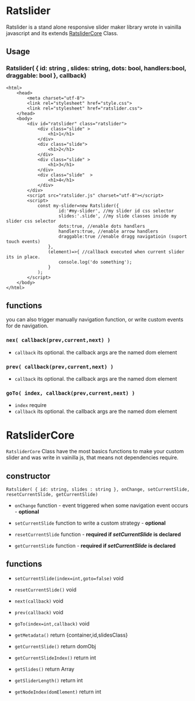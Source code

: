 # Ratslider

Ratslider is a stand alone responsive slider maker library wrote in vainilla javascript and its extends [RatsliderCore](#ratslidercore) Class.

## Usage
### Ratslider( { id: string , slides: string, dots: bool, handlers:bool, draggable: bool }, callback)

```
<html>
	<head>
		<meta charset="utf-8">
		<link rel="stylesheet" href="style.css">
		<link rel="stylesheet" href="ratslider.css">
	</head>
	<body>
		<div id="ratslider" class="ratslider">
			<div class="slide" >
				<h1>1</h1>
			</div>
			<div class="slide">
				<h1>2</h1>
			</div>
			<div class="slide" >
				<h1>3</h1>
			</div>
			<div class="slide"  >
				<h1>4</h1>
			</div>
		</div>
		<script src="ratslider.js" charset="utf-8"></script>
		<script>
			const my-slider=new Ratslider({
					id:'#my-slider', //my slider id css selector
					slides:'.slide', //my slide classes inside my slider css selector
					dots:true, //enable dots handlers
					handlers:true, //enable arrow handlers
					draggable:true //enable dragg navigatioin (suport touch events)
				},
				(element)=>{ //callback executed when current slider its in place.
					console.log('do something');
				}
			);
		</script>
	</body>
</html>
```

## functions

you can also trigger manually navigation function, or write custom events for de navigation.

### `nex( callback(prev,current,next) )`

- `callback` its optional. the callback args are the named dom element

### `prev( callback(prev,current,next) )`

- `callback` its optional. the callback args are the named dom element

### `goTo( index, callback(prev,current,next) )`

- `index` require
- `callback` its optional. the callback args are the named dom element

# RatsliderCore

`RatsliderCore` Class have the most basics functions to make your custom slider and was write in vainilla js, that means not dependencies require.


## constructor

`Ratslider( { id: string, slides : string }, onChange, setCurrentSlide, resetCurrentSlide, getCurrentSlide)`

- `onChange` function - event triggered when some navigation event occurs - **optional**

- `setCurrentSlide` function to write a custom strategy - **optional**

- `resetCurrentSlide` function - **required if *setCurrentSlide* is declared**

- `getCurrentSlide` function - **required if *setCurrentSlide* is declared**

## functions

- `setCurrentSlide(index=int,goto=false)` void

- `resetCurrentSlide()` void

- `next(callback)` void

- `prev(callback)` void

- `goTo(index=int,callback)` void

- `getMetadata()` return {container,id,slidesClass}

- `getCurrentSlide()` return domObj

- `getCurrentSlideIndex()` return int

- `getSlides()` return Array

- `getSliderLength()` return int

- `getNodeIndex(domElement)` return int
